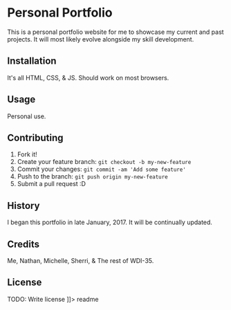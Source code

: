
# Personal Portfolio
This is a personal portfolio website for me to showcase my current and past projects.  It will most likely evolve alongside my skill development.

## Installation
It's all HTML, CSS, & JS.  Should work on most browsers.

## Usage
Personal use.

## Contributing
1. Fork it!
2. Create your feature branch: `git checkout -b my-new-feature`
3. Commit your changes: `git commit -am 'Add some feature'`
4. Push to the branch: `git push origin my-new-feature`
5. Submit a pull request :D

## History
I began this portfolio in late January, 2017.  It will be continually updated.

## Credits
Me,
Nathan,
Michelle,
Sherri, &
The rest of WDI-35.

## License
TODO: Write license
]]></content>
  <tabTrigger>readme</tabTrigger>
</snippet>
